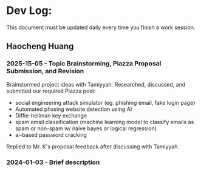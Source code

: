 # Dev Log:

This document must be updated daily every time you finish a work session.

## Haocheng Huang

### 2025-15-05 - Topic Brainstorming, Piazza Proposal Submission, and Revision
Brainstormed project ideas with Tamiyyah. Researched, discussed, and  submitted our required Piazza post:
* social engineering attack simulator (eg. phishing email, fake login page)
* Automated phasing website detection using AI
* Diffie-hellman key exchange
* spam email classification (machine learning model to classify emails as spam or non-spam w/ naive bayes or logical regression)
* ai-based password cracking

Replied to Mr. K's proposal feedback after discussing with Tamiyyah.

### 2024-01-03 - Brief description

